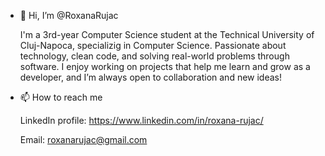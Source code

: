 - 👋 Hi, I’m @RoxanaRujac

  I'm a 3rd-year Computer Science student at the Technical University of Cluj-Napoca, specializig in Computer Science.
  Passionate about technology, clean code, and solving real-world problems through software.
  I enjoy working on projects that help me learn and grow as a developer, and I’m always open to collaboration and new ideas!

- 📫 How to reach me
  
    LinkedIn profile: https://www.linkedin.com/in/roxana-rujac/
  
    Email: roxanarujac@gmail.com

<!---
RoxanaRujac/RoxanaRujac is a ✨ special ✨ repository because its `README.md` (this file) appears on your GitHub profile.
You can click the Preview link to take a look at your changes.
--->
